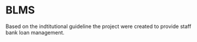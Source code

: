 # BLMS
Based on the indtitutional guideline the project were created to provide staff bank loan management.
